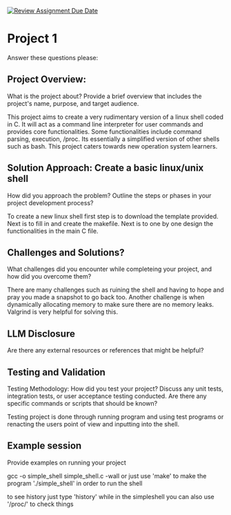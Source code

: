 [![Review Assignment Due Date](https://classroom.github.com/assets/deadline-readme-button-22041afd0340ce965d47ae6ef1cefeee28c7c493a6346c4f15d667ab976d596c.svg)](https://classroom.github.com/a/OHwIpFF9)
# Project 1
Answer these questions please:

Project Overview:
-----------------------------------
What is the project about? Provide a brief overview that includes the project's name, purpose, and target audience.

This project aims to create a very rudimentary version of a linux shell coded
in C. It will act as a command line interpreter for user commands and 
provides core functionalities. Some functionalities include 
command parsing, execution, /proc. Its essentially a simplified version 
of other shells such as bash. This project caters 
towards new operation system learners.

Solution Approach: Create a basic linux/unix shell
------------------------------------------------------------

How did you approach the problem? Outline the steps or phases in your project development process?

To create a new linux shell first step is to download the template provided.
Next is to fill in and create the makefile. Next is to one by one design
the functionalities in the main C file.

Challenges and Solutions?
---------------------------
What challenges did you encounter while completeing your project, and how did you overcome them?

There are many challenges such as ruining the shell and having to hope and 
pray you made a snapshot to go back too. Another challenge is when
dynamically allocating memory to make sure there are no memory leaks.
Valgrind is very helpful for solving this.


LLM Disclosure
--------------
Are there any external resources or references that might be helpful?


Testing and Validation
-----------------------
Testing Methodology: How did you test your project? Discuss any unit tests, integration tests, or user acceptance testing conducted.
Are there any specific commands or scripts that should be known?

Testing project is done through running program and using test programs or
renacting the users point of view and inputting into the shell.

Example session
---------------
Provide examples on running your project

gcc -o simple_shell simple_shell.c -wall
or just use 'make' to make the program
'./simple_shell' in order to run the shell 

to see history just type 'history' while in the simpleshell
you can also use '/proc/' to check things
